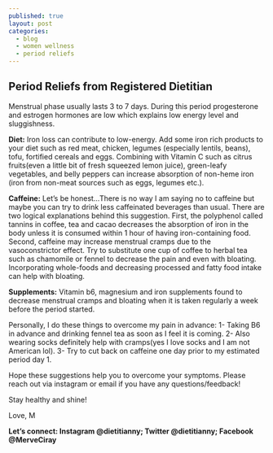 ```yaml
---
published: true
layout: post
categories:
  - blog
  - women wellness
  - period reliefs
---
```

## Period Reliefs from Registered Dietitian

Menstrual phase usually lasts 3 to 7 days. During this period progesterone and estrogen hormones are low which explains low energy level and sluggishness.

**Diet:** Iron loss can contribute to low-energy. Add some iron rich products to your diet such as red meat, chicken, legumes (especially lentils, beans), tofu, fortified cereals and eggs. Combining with Vitamin C such as citrus fruits(even a little bit of fresh squeezed lemon juice), green-leafy vegetables, and belly peppers can increase absorption of non-heme iron (iron from non-meat sources such as eggs, legumes etc.). 

**Caffeine:** Let’s be honest…There is no way I am saying no to caffeine but maybe you can try to drink less caffeinated beverages than usual. There are two logical explanations behind this suggestion. First, the polyphenol called tannins in coffee, tea and cacao decreases the absorption of iron in the body unless it is consumed within 1 hour of having iron-containing food. 
Second, caffeine may increase menstrual cramps due to the vasoconstrictor effect. Try to substitute one cup of coffee to herbal tea such as chamomile or fennel to decrease the pain and even with bloating.
Incorporating whole-foods and decreasing processed and fatty food intake can help with bloating.

**Supplements:** Vitamin b6, magnesium and iron supplements found to decrease menstrual cramps and bloating when it is taken regularly a week before the period started. 

Personally, I do these things to overcome my pain in advance:
1- Taking B6 in advance and drinking fennel tea as soon as I feel it is coming.
2- Also wearing socks definitely help with cramps(yes I love socks and I am not American lol).
3- Try to cut back on caffeine one day prior to my estimated period day 1.

Hope these suggestions help you to overcome your symptoms. Please reach out via instagram or email if you have any questions/feedback!

Stay healthy and shine!

Love,
M


**Let’s connect: Instagram @dietitianny; Twitter @dietitianny; Facebook @MerveCiray**
